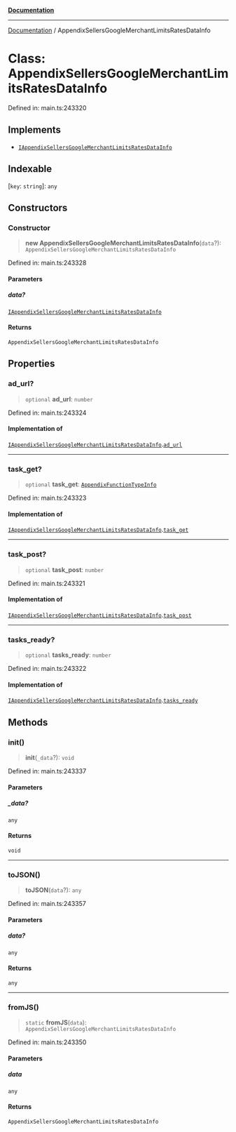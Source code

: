 [**Documentation**](../README.md)

***

[Documentation](../README.md) / AppendixSellersGoogleMerchantLimitsRatesDataInfo

# Class: AppendixSellersGoogleMerchantLimitsRatesDataInfo

Defined in: main.ts:243320

## Implements

- [`IAppendixSellersGoogleMerchantLimitsRatesDataInfo`](../interfaces/IAppendixSellersGoogleMerchantLimitsRatesDataInfo.md)

## Indexable

\[`key`: `string`\]: `any`

## Constructors

### Constructor

> **new AppendixSellersGoogleMerchantLimitsRatesDataInfo**(`data`?): `AppendixSellersGoogleMerchantLimitsRatesDataInfo`

Defined in: main.ts:243328

#### Parameters

##### data?

[`IAppendixSellersGoogleMerchantLimitsRatesDataInfo`](../interfaces/IAppendixSellersGoogleMerchantLimitsRatesDataInfo.md)

#### Returns

`AppendixSellersGoogleMerchantLimitsRatesDataInfo`

## Properties

### ad\_url?

> `optional` **ad\_url**: `number`

Defined in: main.ts:243324

#### Implementation of

[`IAppendixSellersGoogleMerchantLimitsRatesDataInfo`](../interfaces/IAppendixSellersGoogleMerchantLimitsRatesDataInfo.md).[`ad_url`](../interfaces/IAppendixSellersGoogleMerchantLimitsRatesDataInfo.md#ad_url)

***

### task\_get?

> `optional` **task\_get**: [`AppendixFunctionTypeInfo`](AppendixFunctionTypeInfo.md)

Defined in: main.ts:243323

#### Implementation of

[`IAppendixSellersGoogleMerchantLimitsRatesDataInfo`](../interfaces/IAppendixSellersGoogleMerchantLimitsRatesDataInfo.md).[`task_get`](../interfaces/IAppendixSellersGoogleMerchantLimitsRatesDataInfo.md#task_get)

***

### task\_post?

> `optional` **task\_post**: `number`

Defined in: main.ts:243321

#### Implementation of

[`IAppendixSellersGoogleMerchantLimitsRatesDataInfo`](../interfaces/IAppendixSellersGoogleMerchantLimitsRatesDataInfo.md).[`task_post`](../interfaces/IAppendixSellersGoogleMerchantLimitsRatesDataInfo.md#task_post)

***

### tasks\_ready?

> `optional` **tasks\_ready**: `number`

Defined in: main.ts:243322

#### Implementation of

[`IAppendixSellersGoogleMerchantLimitsRatesDataInfo`](../interfaces/IAppendixSellersGoogleMerchantLimitsRatesDataInfo.md).[`tasks_ready`](../interfaces/IAppendixSellersGoogleMerchantLimitsRatesDataInfo.md#tasks_ready)

## Methods

### init()

> **init**(`_data`?): `void`

Defined in: main.ts:243337

#### Parameters

##### \_data?

`any`

#### Returns

`void`

***

### toJSON()

> **toJSON**(`data`?): `any`

Defined in: main.ts:243357

#### Parameters

##### data?

`any`

#### Returns

`any`

***

### fromJS()

> `static` **fromJS**(`data`): `AppendixSellersGoogleMerchantLimitsRatesDataInfo`

Defined in: main.ts:243350

#### Parameters

##### data

`any`

#### Returns

`AppendixSellersGoogleMerchantLimitsRatesDataInfo`
